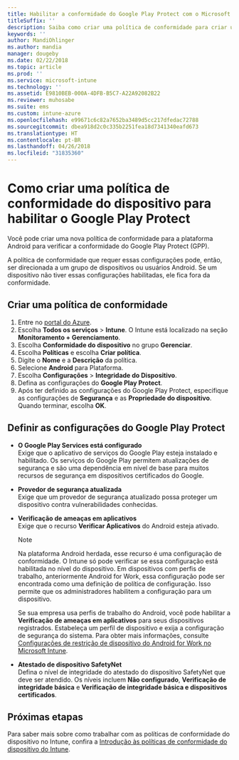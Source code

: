 ```yaml
---
title: Habilitar a conformidade do Google Play Protect com o Microsoft Intune
titleSuffix: ''
description: Saiba como criar uma política de conformidade para criar uma política de conformidade para dispositivos Android para habilitar o Google Play Protect.
keywords: ''
author: MandiOhlinger
ms.author: mandia
manager: dougeby
ms.date: 02/22/2018
ms.topic: article
ms.prod: ''
ms.service: microsoft-intune
ms.technology: ''
ms.assetid: E9810BEB-000A-4DFB-B5C7-A22A92082B22
ms.reviewer: muhosabe
ms.suite: ems
ms.custom: intune-azure
ms.openlocfilehash: e99671c6c82a7652ba3489d5cc217dfedac72788
ms.sourcegitcommit: dbea918d2c0c335b2251fea18d7341340eafd673
ms.translationtype: HT
ms.contentlocale: pt-BR
ms.lasthandoff: 04/26/2018
ms.locfileid: "31835360"
---
```

# <a name="how-to-create-a-device-compliance-policy-to-enable-google-play-protect"></a>Como criar uma política de conformidade do dispositivo para habilitar o Google Play Protect

Você pode criar uma nova política de conformidade para a plataforma Android para verificar a conformidade do Google Play Protect (GPP).

A política de conformidade que requer essas configurações pode, então, ser direcionada a um grupo de dispositivos ou usuários Android. Se um dispositivo não tiver essas configurações habilitadas, ele fica fora da conformidade.

## <a name="create-a-compliance-policy"></a>Criar uma política de conformidade

1. Entre no [portal do Azure](https://portal.azure.com).
2. Escolha **Todos os serviços** > **Intune**. O Intune está localizado na seção **Monitoramento + Gerenciamento**.
2. Escolha **Conformidade do dispositivo** no grupo **Gerenciar**. 
3. Escolha **Políticas** e escolha **Criar política**.
4. Digite o **Nome** e a **Descrição** da política.
5. Selecione **Android** para Plataforma.
6. Escolha **Configurações** > **Integridade do Dispositivo**.
7. Defina as configurações do **Google Play Protect**.
8. Após ter definido as configurações do Google Play Protect, especifique as configurações de **Segurança** e as **Propriedade do dispositivo**. Quando terminar, escolha **OK**.

## <a name="configure-the-google-play-protect-settings"></a>Definir as configurações do Google Play Protect

 - **O Google Play Services está configurado**  
   Exige que o aplicativo de serviços do Google Play esteja instalado e habilitado. Os serviços do Google Play permitem atualizações de segurança e são uma dependência em nível de base para muitos recursos de segurança em dispositivos certificados do Google.
 - **Provedor de segurança atualizada**  
   Exige que um provedor de segurança atualizado possa proteger um dispositivo contra vulnerabilidades conhecidas.
 - **Verificação de ameaças em aplicativos**  
   Exige que o recurso **Verificar Aplicativos** do Android esteja ativado.
    > [!Note]  
    > Na plataforma Android herdada, esse recurso é uma configuração de conformidade. O Intune só pode verificar se essa configuração está habilitada no nível do dispositivo. Em dispositivos com perfis de trabalho, anteriormente Android for Work, essa configuração pode ser encontrada como uma definição de política de configuração. Isso permite que os administradores habilitem a configuração para um dispositivo.

    Se sua empresa usa perfis de trabalho do Android, você pode habilitar a **Verificação de ameaças em aplicativos** para seus dispositivos registrados. Estabeleça um perfil de dispositivo e exija a configuração de segurança do sistema. Para obter mais informações, consulte [Configurações de restrição de dispositivo do Android for Work no Microsoft Intune](device-restrictions-android-for-work.md).

 - **Atestado de dispositivo SafetyNet**  
   Defina o nível de integridade do atestado do dispositivo SafetyNet que deve ser atendido. Os níveis incluem **Não configurado**, **Verificação de integridade básica** e **Verificação de integridade básica e dispositivos certificados**.




## <a name="next-steps"></a>Próximas etapas

Para saber mais sobre como trabalhar com as políticas de conformidade do dispositivo no Intune, confira a [Introdução às políticas de conformidade do dispositivo do Intune](device-compliance-get-started.md).